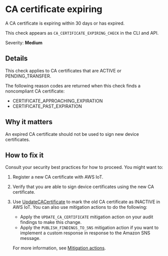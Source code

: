 # CA certificate expiring<a name="audit-chk-ca-cert-approaching-expiration"></a>

A CA certificate is expiring within 30 days or has expired\.

This check appears as `CA_CERTIFICATE_EXPIRING_CHECK` in the CLI and API\.

Severity: **Medium**

## Details<a name="audit-chk-ca-cert-approaching-expiration-details"></a>

This check applies to CA certificates that are ACTIVE or PENDING\_TRANSFER\.

The following reason codes are returned when this check finds a noncompliant CA certificate:
+ CERTIFICATE\_APPROACHING\_EXPIRATION
+ CERTIFICATE\_PAST\_EXPIRATION

## Why it matters<a name="audit-chk-ca-cert-approaching-expiration-why-it-matters"></a>

An expired CA certificate should not be used to sign new device certificates\.

## How to fix it<a name="audit-chk-ca-cert-approaching-expiration-how-to-fix"></a>

Consult your security best practices for how to proceed\. You might want to:

1. Register a new CA certificate with AWS IoT\.

1. Verify that you are able to sign device certificates using the new CA certificate\.

1. Use [UpdateCACertificate](https://docs.aws.amazon.com/iot/latest/apireference/API_UpdateCACertificate.html) to mark the old CA certificate as INACTIVE in AWS IoT\. You can also use mitigation actions to do the following:
   + Apply the `UPDATE_CA_CERTIFICATE` mitigation action on your audit findings to make this change\. 
   + Apply the `PUBLISH_FINDINGS_TO_SNS` mitigation action if you want to implement a custom response in response to the Amazon SNS message\. 

   For more information, see [Mitigation actions](dd-mitigation-actions.md)\. 